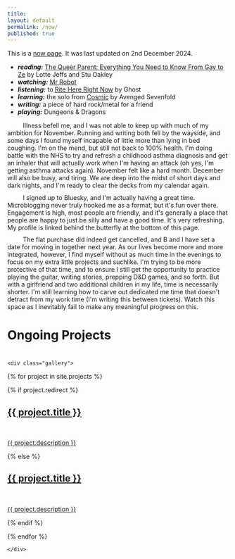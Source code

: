 ```yaml
---
title:
layout: default
permalink: /now/
published: true
---
```


This is a <a href="https://nownownow.com/about">now page</a>. It was last updated on 2nd December 2024.

<p style="margin-top: 0.15em; margin-bottom: 0.15em">
	<ul>
		<li><strong><em>reading:</em></strong> <a href="https://gayprideshop.co.uk/products/the-queer-parent-everything-you-need-to-know-from-gay-to-ze-book">The Queer Parent: Everything You Need to Know From Gay to Ze</a> by Lotte Jeffs and Stu Oakley</li>
		<li><strong><em>watching:</em></strong> <a href="https://www.youtube.com/watch?v=6y0E1pL5wws">Mr Robot</a></li>
		<li><strong><em>listening:</em></strong> to <a href="https://en.wikipedia.org/wiki/Rite_Here_Rite_Now">Rite Here Right Now</a> by Ghost</li>
		<li><strong><em>learning:</em></strong> the solo from <a href="https://youtu.be/NxFE5YOErcg?feature=shared&t=87">Cosmic</a> by Avenged Sevenfold</li>
		<li><strong><em>writing:</em></strong> a piece of hard rock/metal for a friend</li>
		<li><strong><em>playing:</em></strong> Dungeons & Dragons </li>
	</ul>
</p>

<p style="margin-top: 0.15em; margin-bottom: 0.75em; text-indent: 4ch;">
    Illness befell me, and I was not able to keep up with much of my ambition for November. Running and writing both fell by the wayside, and some days I found myself incapable of little more than lying in bed coughing. I'm on the mend, but still not back to 100% health. I'm doing battle with the NHS to try and refresh a childhood asthma diagnosis and get an inhaler that will actually work when I'm having an attack (oh yes, I'm getting asthma attacks again). November felt like a hard month. December will also be busy, and tiring. We are deep into the midst of short days and dark nights, and I'm ready to clear the decks from my calendar again.
</p>
<p style="margin-top: 0.15em; margin-bottom: 0.75em; text-indent: 4ch;">
    I signed up to Bluesky, and I'm actually having a great time. Microblogging never truly hooked me as a format, but it's fun over there. Engagement is high, most people are friendly, and it's generally a place that people are happy to just be silly and have a good time. It's very refreshing. My profile is linked behind the butterfly at the bottom of this page.
</p>
<p style="margin-top: 0.15em; text-indent: 4ch;">
    The flat purchase did indeed get cancelled, and B and I have set a date for moving in together next year. As our lives become more and more integrated, however, I find myself without as much time in the evenings to focus on my extra little projects and suchlike. I'm trying to be more protective of that time, and to ensure I still get the opportunity to practice playing the guitar, writing stories, prepping D&D games, and so forth. But with a girlfriend and two additional children in my life, time is necessarily shorter. I'm still learning how to carve out dedicated me time that doesn't detract from my work time (I'm writing this between tickets). Watch this space as I inevitably fail to make any meaningful progress on this.
</p>

<h1>Ongoing Projects</h1>
<div class="ProjectContainer" style="padding-top: 0.5em">

	<div class="gallery">


  {% for project in site.projects %}

  {% if project.redirect %}
  <div class="projectTile">
          <a href="{{ project.redirect }}" target="_blank">
          <span>
              <h2>{{ project.title }}</h2>
              <br/>
              <p>{{ project.description }}</p>
          </span>
          </a>
  </div>

  {% else %}

  <div class="projectTile">
          <a href="{{ project.url | prepend: site.baseurl | prepend: site.url }}">
          <span>
              <h2>{{ project.title }}</h2>
              <br/>
              <p>{{ project.description }}</p>
          </span>
          </a>
  </div>

  {% endif %}

  {% endfor %}

	</div>

</div>
